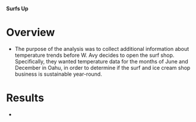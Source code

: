 __Surfs Up__

# Overview

- The purpose of the analysis was to collect additional information about temperature trends before W. Avy decides to open the surf shop. Specifically, they wanted temperature data for the months of June and December in Oahu, in order to determine if the surf and ice cream shop business is sustainable year-round.

# Results

- 